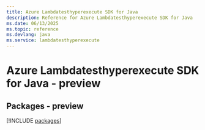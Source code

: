 ```yaml
---
title: Azure Lambdatesthyperexecute SDK for Java
description: Reference for Azure Lambdatesthyperexecute SDK for Java
ms.date: 06/13/2025
ms.topic: reference
ms.devlang: java
ms.service: lambdatesthyperexecute
---
```

# Azure Lambdatesthyperexecute SDK for Java - preview
## Packages - preview
[!INCLUDE [packages](lambdatesthyperexecute-index.md)]